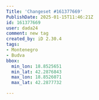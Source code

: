 ```yaml
---
Title: 'Changeset #161377669'
PublishDate: 2025-01-15T11:46:21Z
id: 161377669
user: dada24
comment: new tag
created_by: iD 2.30.4
tags:
- Montenegro
- Budva
bbox:
  min_lon: 18.8525651
  min_lat: 42.2876843
  max_lon: 18.8526071
  max_lat: 42.2877732

---
```

